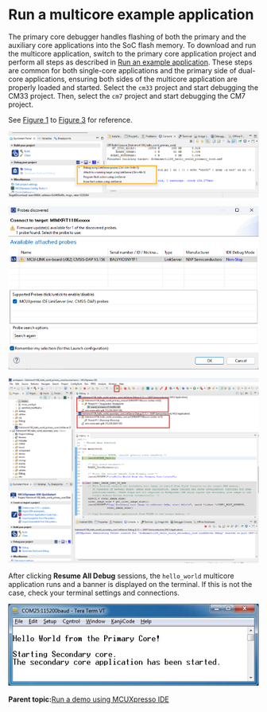 # Run a multicore example application

The primary core debugger handles flashing of both the primary and the auxiliary core applications into the SoC flash memory. To download and run the multicore application, switch to the primary core application project and perform all steps as described in [Run an example application](ide_run_an_example_application.md). These steps are common for both single-core applications and the primary side of dual-core applications, ensuring both sides of the multicore application are properly loaded and started. Select the `cm33` project and start debugging the CM33 project. Then, select the `cm7` project and start debugging the CM7 project.

See [Figure 1](#FIG_DEBUGHELLOWORLD) to [Figure 3](#FIG_STOPPRIMARYCORE) for reference.

![](../images/ide_multicore_debug_hello_world_cm33_case.png "Debug hello_world_cm33 case")

![](../images/ide_multicore_attached_probes.png "Attached Probes: debug emulator selection")

![](../images/ide_multicore_stop_primary_core_application.png "Stop the primary core application at main() when running debugging")

After clicking **Resume All Debug** sessions, the `hello_world` multicore application runs and a banner is displayed on the terminal. If this is not the case, check your terminal settings and connections.

![](../images/ide_multicore_hello_world_from_primary_core_messag.png "Hello World from the primary core message")

**Parent topic:**[Run a demo using MCUXpresso IDE](../topics/run_a_demo_using_mcuxpresso_ide.md)

